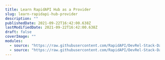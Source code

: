 ```yaml
---
title: Learn RapidAPI Hub as a Provider
slug: learn-rapidapi-hub-provider
description: ""
publishedDate: 2021-09-22T16:42:00.638Z
lastModifiedDate: 2021-09-22T16:42:00.638Z
draft: false
coverImage: ""
modules:
  - source: "https://raw.githubusercontent.com/RapidAPI/DevRel-Stack-Data/dev/learn/courses/learn-rapidapi-hub-provider/modules/introduction/01-introduction.md"
  - source: "https://raw.githubusercontent.com/RapidAPI/DevRel-Stack-Data/dev/learn/courses/learn-rapidapi-hub-provider/modules/rapidapi-hub/01-how-can-you-use-rapidapi-hub.md"
---
```

